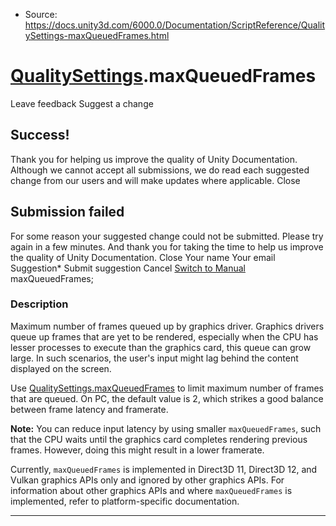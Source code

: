 * Source: https://docs.unity3d.com/6000.0/Documentation/ScriptReference/QualitySettings-maxQueuedFrames.html

#  [QualitySettings](https://docs.unity3d.com/6000.0/Documentation/ScriptReference/QualitySettings.html).maxQueuedFrames
Leave feedback
Suggest a change
## Success!
Thank you for helping us improve the quality of Unity Documentation. Although we cannot accept all submissions, we do read each suggested change from our users and will make updates where applicable.
Close
## Submission failed
For some reason your suggested change could not be submitted. Please <a>try again</a> in a few minutes. And thank you for taking the time to help us improve the quality of Unity Documentation.
Close
Your name Your email Suggestion* Submit suggestion
Cancel
[Switch to Manual](https://docs.unity3d.com/6000.0/Documentation/Manual/class-QualitySettings.html "Go to QualitySettings Component in the Manual")
maxQueuedFrames; 
### Description
Maximum number of frames queued up by graphics driver.
Graphics drivers queue up frames that are yet to be rendered, especially when the CPU has lesser processes to execute than the graphics card, this queue can grow large. In such scenarios, the user's input might lag behind the content displayed on the screen.  
  
Use [QualitySettings.maxQueuedFrames](https://docs.unity3d.com/6000.0/Documentation/ScriptReference/QualitySettings-maxQueuedFrames.html) to limit maximum number of frames that are queued. On PC, the default value is 2, which strikes a good balance between frame latency and framerate.  
  
**Note:** You can reduce input latency by using smaller `maxQueuedFrames`, such that the CPU waits until the graphics card completes rendering previous frames. However, doing this might result in a lower framerate.  
  
Currently, `maxQueuedFrames` is implemented in Direct3D 11, Direct3D 12, and Vulkan graphics APIs only and ignored by other graphics APIs. For information about other graphics APIs and where `maxQueuedFrames` is implemented, refer to platform-specific documentation.
* * *
